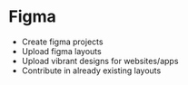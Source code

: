 # Figma
- Create figma projects
- Upload figma layouts
- Upload vibrant designs for websites/apps
- Contribute in already existing layouts
